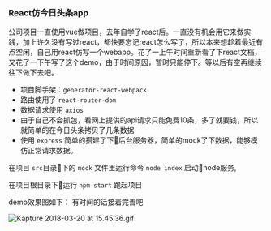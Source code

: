 ### React仿今日头条app

公司项目一直使用vue做项目，去年自学了react后。一直没有机会用它来做实践，加上许久没有写过react，都快要忘记react怎么写了，所以本来想趁着最近有点空闲，自己用react仿写一个webapp。花了一上午时间重新看了下react文档，又花了一下午写了这个demo，由于时间原因，暂时只能停下。等以后有空再继续往下做下去吧。

- 项目脚手架：`generator-react-webpack`
- 路由使用了 `react-router-dom`
- 数据请求使用  `axios`
- 由于自己不会抓包，看网上提供的api请求只能免费10条，多了就要钱，所以就简单的在今日头条拷贝了几条数据
- 使用 `express` 简单的搭建了下后台服务器，简单的mock了下数据，能够模仿正常请求数据。

在项目 `src`目录下的 `mock` 文件里运行命令 `node index` 启动node服务,

在项目根目录下运行 `npm start` 跑起项目

demo效果图如下： 有时间的话接着完善吧

![Kapture 2018-03-20 at 15.45.36.gif](https://upload-images.jianshu.io/upload_images/8154823-062b302796ee4c47.gif?imageMogr2/auto-orient/strip)